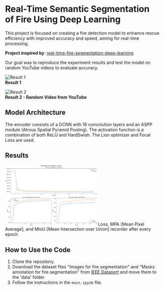 # Real-Time Semantic Segmentation of Fire Using Deep Learning

This project is focused on creating a fire detection model to enhance rescue efficiency with improved accuracy and speed, aiming for real-time processing.

**Project inspired by**: [real-time-fire-segmentation-deep-learning](https://github.com/maidacundo/real-time-fire-segmentation-deep-learning)

Our goal was to reproduce the experiment results and test the model on random YouTube videos to evaluate accuracy.

![Result 1](output/video1-ezgif.com-video-to-gif-converter.gif)  
**Result 1**

![Result 2](output/video2-ezgif.com-video-to-gif-converter.gif)  
**Result 2 - Random Video from YouTube**

## Model Architecture
The encoder consists of a DCNN with 16 convolution layers and an ASPP module (Atrous Spatial Pyramid Pooling). The activation function is a combination of both ReLU and HardSwish. The Lion optimizer and Focal Loss are used.

## Results
<img src="output/image.png" alt="graphs" width="300"/>
Loss, MPA [Mean Pixel Average], and MIoU [Mean Intersection over Union] recorder after every epoch

## How to Use the Code

1. Clone the repository.
2. Download the dataset files "Images for fire segmentation" and "Masks annotation for fire segmentation" from [IEEE Dataport](https://ieee-dataport.org/open-access/flame-dataset-aerial-imagery-pile-burn-detection-using-drones-uavs) and move them to the 'data' folder.
3. Follow the instructions in the `main.ipynb` file.
